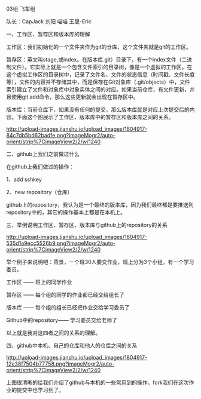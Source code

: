 03组 飞车组

队长：CapJack
刘阳
喵喵
王晟-Eric

一、工作区、暂存区和版本库的理解

工作区：我们初始化的一个文件夹作为git的仓库，这个文件夹就是git的工作区。

暂存区：英文叫stage,或index。在版本库.git）目录下，有一个index文件（二进制文件）。它实际上就是一个包含文件索引的目录树，像是一个虚拟的工作区。在这个虚拟工作区的目录树中，记录了文件名、文件的状态信息（时间戳、文件长度等），文件的内容并不存储其中，而是保存在Git对象库（.git/objects）中，文件索引建立了文件和对象库中对象实体之间的对应。如果当前仓库，有文件更新，并且使用git add命令，那么这些更新就会出现在暂存区中。

版本库：当前仓库下，如果没有任何的提交，那么版本库就是对应上次提交后的内容。下面这个图展示了工作区、版本库中的暂存区和版本库之间的关系。

http://upload-images.jianshu.io/upload_images/1804917-84c7db5bd62badfe.png?imageMogr2/auto-orient/strip%7CimageView2/2/w/1240

二、github上我们之前做过什么

在github上我们做过的操作：

1、add sshkey

2、new repository（仓库）

github上的repository，我认为是一个最终的版本库，因为我们最终都是要推送到repository中的，其它的操作基本上都是在本机上。

三、举例说明工作区、暂存区、版本库与github上的repository的关系

http://upload-images.jianshu.io/upload_images/1804917-535d1a9ecc5526b9.png?imageMogr2/auto-orient/strip%7CimageView2/2/w/1240

举个例子来说明吧：背景，一个班30人要交作业，班上分为3个小组，有一个学习委员。

工作区 —— 班上的同学作业

暂存区 —— 每个组的同学的作业都已经交给组长了

版本库 —— 每个组的组长已经把作业交给学习委员了

Github中的repository—— 学习委员交给老师了

以上就是我对这四者之间的关系的理解。

四、github中本机、自己的仓库和他人的仓库之间的关系

http://upload-images.jianshu.io/upload_images/1804917-12e38f7504b77758.png?imageMogr2/auto-orient/strip%7CimageView2/2/w/1240

上图很清晰的给我们介绍了github与本机的一些常用到的操作。fork我们在这次作业的提交中也学习到了。
